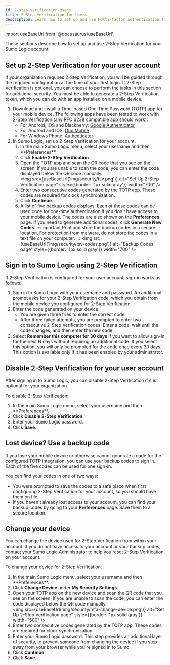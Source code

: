 ```yaml
---
id: 2-step-verification-users
title: 2-Step Verification for Users
description: Learn how to set up and use Multi-factor authentication for your user account.
---
```


import useBaseUrl from '@docusaurus/useBaseUrl';

These sections describe how to set up and use 2-Step Verification for your Sumo Logic account:

## Set up 2-Step Verification for your user account

If your organization requires 2-Step Verification, you will be guided through the required configuration at the time of your first login. If 2-Step Verification is optional, you can choose to perform the tasks in this section for additional security. You must be able to generate a 2-Step Verification token, which you can do with an app installed on a mobile device.

1. Download and install a Time-based One-Time Password (TOTP) app for your mobile device. The following apps have been tested to work with 2-Step Verification (any [RFC 6238](https://tools.ietf.org/html/rfc6238) compatible app should work): 
    * For Android, IOS and Blackberry: [Google Authenticator](https://support.google.com/accounts/answer/1066447?hl=en)
    * For Android and IOS: [Duo Mobile](https://duo.com/product/trusted-users/two-factor-authentication/duo-mobile)
    * For Windows Phone: [Authenticator](https://www.microsoft.com/en-us/store/p/authenticator/9wzdncrfj3rj)
1. In Sumo Logic, set up 2-Step Verification for your account.
   1. <!--Kanso [**Classic UI**](/docs/get-started/sumo-logic-ui/). Kanso--> In the main Sumo Logic menu, select your username and then **Preferences**. <!--Kanso <br/>[**New UI**](/docs/get-started/sumo-logic-ui-new/). In the top menu, select your username and then **Preferences**. Kanso-->
   1. Click **Enable 2-Step Verification**.
   1. Open the TOTP app and scan the QR code that you see on the screen. If you are unable to scan the code, you can enter the code displayed below the QR code manually. <br/><img src={useBaseUrl('img/security/tsv.png')} alt="Set Up 2-Step Verification page" style={{border: '1px solid gray'}} width="700" />
   1. Enter two consecutive codes generated by the TOTP app. These codes are required for clock synchronization.
   1. Click **Continue**.
   1. A list of five backup codes displays. Each of these codes can be used once for one-time authentication if you don’t have access to your mobile device. The codes are also shown on the **Preferences** page. If you need to generate additional codes, click **Generate New Codes**.
         :::important
         Print and store the backup codes in a secure location. For protection from malware, do not store the codes in a text file on your computer.
         ::: 
         <img src={useBaseUrl('img/security/tsv-codes.png')} alt="Backup Codes page" style={{border: '1px solid gray'}} width="700" />

## Sign in to Sumo Logic using 2-Step Verification

If 2-Step Verification is configured for your user account, sign-in works as follows:

1. Sign in to Sumo Logic with your username and password. An additional prompt asks for your 2-Step Verification code, which you obtain from the mobile device you configured for 2-Step Verification.
1. Enter the code generated on your device. 
   * You are given three tries to enter the correct code. 
   * After three failed attempts, you are prompted to enter two consecutive 2-Step Verification codes. Enter a code, wait until the code changes, and then enter the new code.
1. Select **Remember this computer for 30 days** if you want to allow sign-in for the next N days without requiring an additional code. If you select this option, you will only be prompted for the code once every 30 days. This option is available only if it has been enabled by your administrator.

## Disable 2-Step Verification for your user account

After signing in to Sumo Logic, you can disable 2-Step Verification if it is optional for your organization. 

To disable 2-Step Verification:

1. <!--Kanso [**Classic UI**](/docs/get-started/sumo-logic-ui/). Kanso--> In the main Sumo Logic menu, select your username and then **Preferences**. <!--Kanso <br/>[**New UI**](/docs/get-started/sumo-logic-ui-new/). In the top menu, select your username and then **Preferences**. Kanso-->
1. Click **Disable 2-Step Verification**.
1. Enter your Sumo Logic password.
1. Click **Save**.

## Lost device? Use a backup code

If you lose your mobile device or otherwise cannot generate a code for the configured TOTP integration, you can use your backup codes to sign in. Each of the five codes can be used for one sign-in.

You can find your codes in one of two ways:

* You were prompted to save the codes to a safe place when first configuring 2-Step Verification for your account, so you should have them on file.
* If you haven't already lost access to your account, you can find your backup codes by going to your **Preferences** page. Save them to a secure location.

## Change your device

You can change the device used for 2-Step Verification from within your account. If you do not have access to your account or your backup codes, contact your Sumo Logic Administrator to help you reset 2-Step Verification on your account. 

To change your device for 2-Step Verification:

1. <!--Kanso [**Classic UI**](/docs/get-started/sumo-logic-ui/). Kanso--> In the main Sumo Logic menu, select your username and then **Preferences**. <!--Kanso <br/>[**New UI**](/docs/get-started/sumo-logic-ui-new/). In the top menu, select your username and then **Preferences**. Kanso-->
1. Click **Change Device** under **My Security Settings**.
1. Open your TOTP app on the new device and scan the QR code that you see on the screen. If you are unable to scan the code, you can enter the code displayed below the QR code manually. <br/><img src={useBaseUrl('img/security/mfa-change-device.png')} alt="Set Up 2-Step Verification page" style={{border: '1px solid gray'}} width="500" />
1. Enter two consecutive codes generated by the TOTP app. These codes are required for clock synchronization.
1. Enter your Sumo Logic password. This step provides an additional layer of security, to prevent someone from changing the device if you step away from your browser while you're signed in to Sumo.
1. Click **Continue**.
1. Click **Save**.

 
